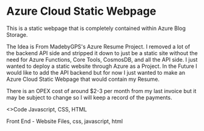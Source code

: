 # Azure Cloud Static Webpage
This is a static webpage that is completely contained within Azure Blog Storage.

The Idea is From MadebyGPS's Azure Resume Project. I removed a lot of the backend API side and stripped it down to just be a static site
without the need for Azure Functions, Core Tools, CosmosDB, and all the API side. I just wanted to deploy a static website through Azure as a Project. 
In the Future I would like to add the API backend but for now I just wanted to make an Azure Cloud Static Webpage that would contain my Resume.

There is an OPEX cost of around $2-3 per month from my last invoice but it may be subject to change so I will keep a record of the payments.

<>Code
Javascript, CSS, HTML

Front End - Website Files, css, javascript, html
